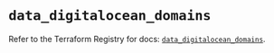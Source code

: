 # `data_digitalocean_domains`

Refer to the Terraform Registry for docs: [`data_digitalocean_domains`](https://registry.terraform.io/providers/digitalocean/digitalocean/2.39.1/docs/data-sources/domains).
